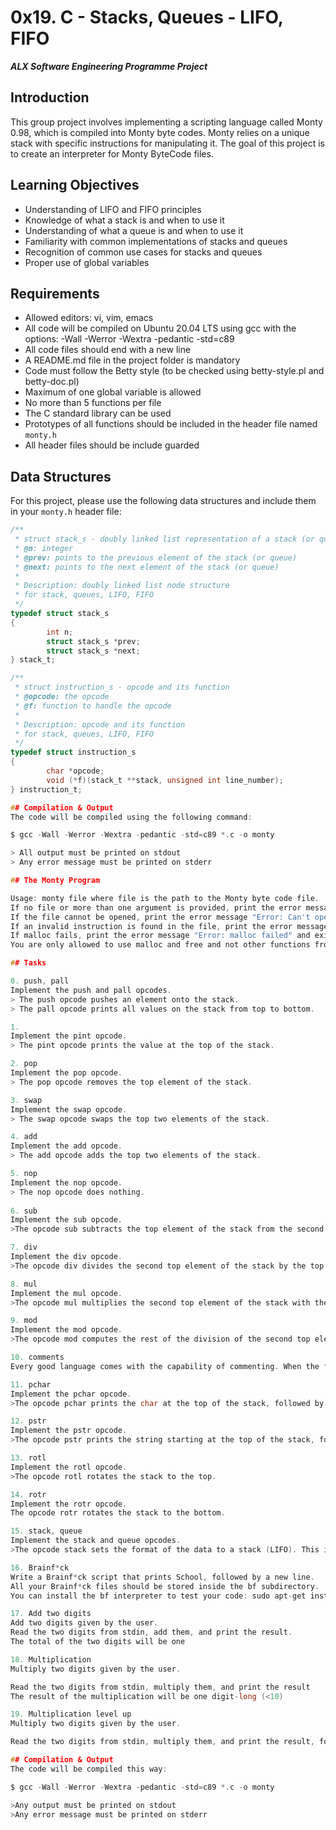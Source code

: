 # 0x19. C - Stacks, Queues - LIFO, FIFO
***ALX Software Engineering Programme Project***

## Introduction

This group project involves implementing a scripting language called Monty 0.98, which is compiled into Monty byte codes. Monty relies on a unique stack with specific instructions for manipulating it. The goal of this project is to create an interpreter for Monty ByteCode files.

## Learning Objectives

- Understanding of LIFO and FIFO principles
- Knowledge of what a stack is and when to use it
- Understanding of what a queue is and when to use it
- Familiarity with common implementations of stacks and queues
- Recognition of common use cases for stacks and queues
- Proper use of global variables

## Requirements

- Allowed editors: vi, vim, emacs
- All code will be compiled on Ubuntu 20.04 LTS using gcc with the options: -Wall -Werror -Wextra -pedantic -std=c89
- All code files should end with a new line
- A README.md file in the project folder is mandatory
- Code must follow the Betty style (to be checked using betty-style.pl and betty-doc.pl)
- Maximum of one global variable is allowed
- No more than 5 functions per file
- The C standard library can be used
- Prototypes of all functions should be included in the header file named `monty.h`
- All header files should be include guarded

## Data Structures

For this project, please use the following data structures and include them in your `monty.h` header file:

```c
/**
 * struct stack_s - doubly linked list representation of a stack (or queue)
 * @n: integer
 * @prev: points to the previous element of the stack (or queue)
 * @next: points to the next element of the stack (or queue)
 *
 * Description: doubly linked list node structure
 * for stack, queues, LIFO, FIFO
 */
typedef struct stack_s
{
        int n;
        struct stack_s *prev;
        struct stack_s *next;
} stack_t;

/**
 * struct instruction_s - opcode and its function
 * @opcode: the opcode
 * @f: function to handle the opcode
 *
 * Description: opcode and its function
 * for stack, queues, LIFO, FIFO
 */
typedef struct instruction_s
{
        char *opcode;
        void (*f)(stack_t **stack, unsigned int line_number);
} instruction_t;

## Compilation & Output
The code will be compiled using the following command:

$ gcc -Wall -Werror -Wextra -pedantic -std=c89 *.c -o monty

> All output must be printed on stdout
> Any error message must be printed on stderr

## The Monty Program

Usage: monty file where file is the path to the Monty byte code file.
If no file or more than one argument is provided, print the error message "USAGE: monty file" and exit with status EXIT_FAILURE.
If the file cannot be opened, print the error message "Error: Can't open file <file>" and exit with status EXIT_FAILURE.
If an invalid instruction is found in the file, print the error message "L<line_number>: unknown instruction <opcode>" and exit with status EXIT_FAILURE.
If malloc fails, print the error message "Error: malloc failed" and exit with status EXIT_FAILURE.
You are only allowed to use malloc and free and not other functions from the malloc family (realloc, calloc, etc.).

## Tasks

0. push, pall
Implement the push and pall opcodes.
> The push opcode pushes an element onto the stack.
> The pall opcode prints all values on the stack from top to bottom.

1.   
Implement the pint opcode.
> The pint opcode prints the value at the top of the stack.

2. pop
Implement the pop opcode.
> The pop opcode removes the top element of the stack.

3. swap
Implement the swap opcode.
> The swap opcode swaps the top two elements of the stack.

4. add
Implement the add opcode.
> The add opcode adds the top two elements of the stack.

5. nop
Implement the nop opcode.
> The nop opcode does nothing.
 
6. sub
Implement the sub opcode.
>The opcode sub subtracts the top element of the stack from the second top element of the stack.

7. div
Implement the div opcode.
>The opcode div divides the second top element of the stack by the top element of the stack.

8. mul
Implement the mul opcode.
>The opcode mul multiplies the second top element of the stack with the top element of the stack.

9. mod
Implement the mod opcode.
>The opcode mod computes the rest of the division of the second top element of the stack by the top element of the stack.

10. comments
Every good language comes with the capability of commenting. When the first non-space character of a line is #, treat this line as a comment (don’t do anything).

11. pchar
Implement the pchar opcode.
>The opcode pchar prints the char at the top of the stack, followed by a new line.

12. pstr
Implement the pstr opcode.
>The opcode pstr prints the string starting at the top of the stack, followed by a new line.

13. rotl
Implement the rotl opcode.
>The opcode rotl rotates the stack to the top.

14. rotr
Implement the rotr opcode.
The opcode rotr rotates the stack to the bottom.

15. stack, queue
Implement the stack and queue opcodes.
>The opcode stack sets the format of the data to a stack (LIFO). This is the default behavior of the program.

16. Brainf*ck
Write a Brainf*ck script that prints School, followed by a new line.
All your Brainf*ck files should be stored inside the bf subdirectory.
You can install the bf interpreter to test your code: sudo apt-get install bf.

17. Add two digits
Add two digits given by the user.
Read the two digits from stdin, add them, and print the result.
The total of the two digits will be one

18. Multiplication
Multiply two digits given by the user.

Read the two digits from stdin, multiply them, and print the result
The result of the multiplication will be one digit-long (<10)

19. Multiplication level up
Multiply two digits given by the user.

Read the two digits from stdin, multiply them, and print the result, followed by a new line

## Compilation & Output
The code will be compiled this way:

$ gcc -Wall -Werror -Wextra -pedantic -std=c89 *.c -o monty

>Any output must be printed on stdout
>Any error message must be printed on stderr
